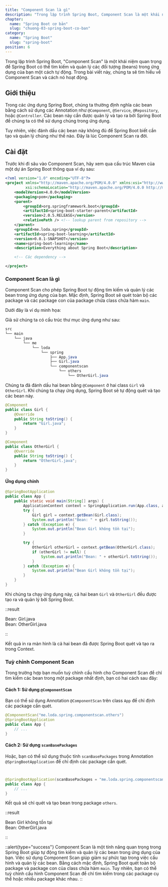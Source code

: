 ```yaml
---
title: "Component Scan là gì"
description: "Trong lập trình Spring Boot, Component Scan là một khái niệm quan trọng để Spring Boot có thể tìm kiếm và quản lý các đối tượng (beans) trong ứng dụng của bạn một cách tự động"
chapter:
  name: "Spring Boot cơ bản"
  slug: "chuong-03-spring-boot-co-ban"
category:
  name: "Spring Boot"
  slug: "spring-boot"
position: 6
---
```


Trong lập trình Spring Boot, "Component Scan" là một khái niệm quan trọng để Spring Boot có thể tìm kiếm và quản lý các đối tượng (beans) trong ứng dụng của bạn một cách tự động. Trong bài viết này, chúng ta sẽ tìm hiểu về Component Scan và cách nó hoạt động.

## Giới thiệu

Trong các ứng dụng Spring Boot, chúng ta thường định nghĩa các bean bằng cách sử dụng các Annotation như `@Component`, `@Service`, `@Repository`, hoặc `@Controller`. Các bean này cần được quản lý và tạo ra bởi Spring Boot để chúng ta có thể sử dụng chúng trong ứng dụng.

Tuy nhiên, việc đánh dấu các bean này không đủ để Spring Boot biết cần tạo và quản lý chúng như thế nào. Đây là lúc Component Scan ra đời.

## Cài đặt

Trước khi đi sâu vào Component Scan, hãy xem qua cấu trúc Maven của một dự án Spring Boot thông qua ví dụ sau:

```xml
<?xml version="1.0" encoding="UTF-8"?>
<project xmlns="http://maven.apache.org/POM/4.0.0" xmlns:xsi="http://www.w3.org/2001/XMLSchema-instance"
         xsi:schemaLocation="http://maven.apache.org/POM/4.0.0 http://maven.apache.org/xsd/maven-4.0.0.xsd">
    <modelVersion>4.0.0</modelVersion>
    <packaging>pom</packaging>
    <parent>
        <groupId>org.springframework.boot</groupId>
        <artifactId>spring-boot-starter-parent</artifactId>
        <version>2.0.5.RELEASE</version>
        <relativePath /> <!-- lookup parent from repository -->
    </parent>
    <groupId>me.loda.spring</groupId>
    <artifactId>spring-boot-learning</artifactId>
    <version>0.0.1-SNAPSHOT</version>
    <name>spring-boot-learning</name>
    <description>Everything about Spring Boot</description>

    <!-- Các dependency -->

</project>
```

### Component Scan là gì

Component Scan cho phép Spring Boot tự động tìm kiếm và quản lý các bean trong ứng dụng của bạn. Mặc định, Spring Boot sẽ quét toàn bộ các package và các package con của package chứa class chứa hàm `main`.

Dưới đây là ví dụ minh họa:

Giả sử chúng ta có cấu trúc thư mục ứng dụng như sau:

```css
src
└── main
    └── java
        └── me
            └── loda
                └── spring
                    ├── App.java
                    ├── Girl.java
                    └── componentscan
                        └── others
                            └── OtherGirl.java
```

Chúng ta đã đánh dấu hai bean bằng `@Component` ở hai class `Girl` và `OtherGirl`. Khi chúng ta chạy ứng dụng, Spring Boot sẽ tự động quét và tạo các bean này.

```java
@Component
public class Girl {
    @Override
    public String toString() {
        return "Girl.java";
    }
}

@Component
public class OtherGirl {
    @Override
    public String toString() {
        return "OtherGirl.java";
    }
}
```

#### Ứng dụng chính

```java
@SpringBootApplication
public class App {
    public static void main(String[] args) {
        ApplicationContext context = SpringApplication.run(App.class, args);
        try {
            Girl girl = context.getBean(Girl.class);
            System.out.println("Bean: " + girl.toString());
        } catch (Exception e) {
            System.out.println("Bean Girl không tồn tại");
        }

        try {
            OtherGirl otherGirl = context.getBean(OtherGirl.class);
            if (otherGirl != null) {
                System.out.println("Bean: " + otherGirl.toString());
            }
        } catch (Exception e) {
            System.out.println("Bean Girl không tồn tại");
        }
    }
}
```

Khi chúng ta chạy ứng dụng này, cả hai bean `Girl` và `OtherGirl` đều được tạo ra và quản lý bởi Spring Boot.

::result

Bean: Girl.java</br>
Bean: OtherGirl.java

::

Kết quả in ra màn hình là cả hai bean đã được Spring Boot quét và tạo ra trong Context.

### Tuỳ chỉnh Component Scan

Trong trường hợp bạn muốn tuỳ chỉnh cấu hình cho Component Scan để chỉ tìm kiếm các bean trong một package nhất định, bạn có hai cách sau đây:

#### Cách 1: Sử dụng `@ComponentScan`

Bạn có thể sử dụng Annotation `@ComponentScan` trên class `App` để chỉ định các package cần quét.

```java
@ComponentScan("me.loda.spring.componentscan.others")
@SpringBootApplication
public class App {
    // ...
}
```

#### Cách 2: Sử dụng `scanBasePackages`

Hoặc, bạn có thể sử dụng thuộc tính `scanBasePackages` trong Annotation `@SpringBootApplication` để chỉ định các package cần quét.

```java


@SpringBootApplication(scanBasePackages = "me.loda.spring.componentscan.others")
public class App {
    // ...
}
```

Kết quả sẽ chỉ quét và tạo bean trong package `others`.

::result

Bean Girl không tồn tại</br>
Bean: OtherGirl.java

::

::alert{type="success"}
Component Scan là một tính năng quan trọng trong Spring Boot giúp tự động tìm kiếm và quản lý các bean trong ứng dụng của bạn. Việc sử dụng Component Scan giúp giảm sự phức tạp trong việc cấu hình và quản lý các bean. Bằng cách mặc định, Spring Boot quét toàn bộ package và package con của class chứa hàm `main`. Tuy nhiên, bạn có thể tuỳ chỉnh cấu hình Component Scan để chỉ tìm kiếm trong các package cụ thể hoặc nhiều package khác nhau.
::
